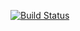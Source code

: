 [![Build Status](https://travis-ci.org/MaximSurovtsev/lab07.svg?branch=master)](https://travis-ci.org/MaximSurovtsev/lab07)


